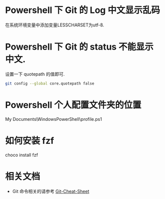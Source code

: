 # Powershell 下 Git 的 Log 中文显示乱码
在系统环境变量中添加变量LESSCHARSET为utf-8.

# Powershell 下 Git 的 status 不能显示中文.
设置一下 quotepath 的值即可.
``` bash
git config --global core.quotepath false
```

# Powershell 个人配置文件夹的位置
My Documents\WindowsPowerShell\profile.ps1

# 如何安装 fzf
choco install fzf

# 相关文档
- Git 命令相关的请参考 [Git-Cheat-Sheet](Git-Cheat-Sheet.md)